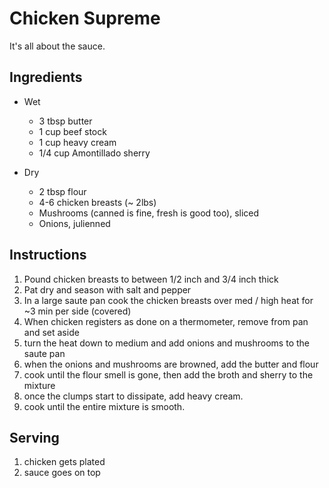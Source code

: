 # Chicken Supreme
It's all about the sauce.

## Ingredients
* Wet
    * 3 tbsp butter
    * 1 cup beef stock
    * 1 cup heavy cream
    * 1/4 cup Amontillado sherry

* Dry
    * 2 tbsp flour
    * 4-6 chicken breasts (~ 2lbs)
    * Mushrooms (canned is fine, fresh is good too), sliced
    * Onions, julienned

## Instructions
1. Pound chicken breasts to between 1/2 inch and 3/4 inch thick
1. Pat dry and season with salt and pepper
1. In a large saute pan cook the chicken breasts over med / high heat for ~3 min per side (covered)
1. When chicken registers as done on a thermometer, remove from pan and set aside
1. turn the heat down to medium and add onions and mushrooms to the saute pan
1. when the onions and mushrooms are browned, add the butter and flour
1. cook until the flour smell is gone, then add the broth and sherry to the mixture
1. once the clumps start to dissipate, add heavy cream.
1. cook until the entire mixture is smooth.

## Serving
1. chicken gets plated
1. sauce goes on top
